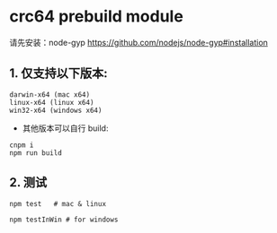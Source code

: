 # crc64 prebuild module

请先安装：node-gyp https://github.com/nodejs/node-gyp#installation

## 1. 仅支持以下版本:

```
darwin-x64 (mac x64)
linux-x64 (linux x64)
win32-x64 (windows x64)
```

- 其他版本可以自行 build:

```
cnpm i
npm run build
```

## 2. 测试

```
npm test   # mac & linux

npm testInWin # for windows
```

